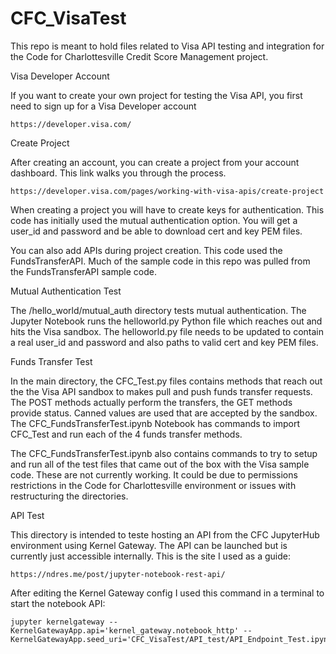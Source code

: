 # CFC_VisaTest
This repo is meant to hold files related to Visa API testing and integration for the Code for Charlottesville Credit Score Management project.

Visa Developer Account

  If you want to create your own project for testing the Visa API, you first need to sign up for a Visa Developer account

    https://developer.visa.com/

Create Project 

  After creating an account, you can create a project from your account dashboard.  This link walks you through the process.
    
    https://developer.visa.com/pages/working-with-visa-apis/create-project

  When creating a project you will have to create keys for authentication. This code has initially used the mutual authentication option.  You will get a user_id and password and be able to download cert and key PEM files.
	
  You can also add APIs during project creation.  This code used the FundsTransferAPI.  Much of the sample code in this repo was pulled from the FundsTransferAPI sample code.
	
Mutual Authentication Test

  The /hello_world/mutual_auth directory tests mutual authentication.  The Jupyter Notebook runs the helloworld.py Python file which reaches out and hits the Visa sandbox.  The helloworld.py file needs to be updated to contain a real user_id and password and also paths to valid cert and key PEM files.

Funds Transfer Test

  In the main directory, the CFC_Test.py files contains methods that reach out the the Visa API sandbox to makes pull and push funds transfer requests.  The POST methods actually perform the transfers, the GET methods provide status.  Canned values are used that are accepted by the sandbox.  The CFC_FundsTransferTest.ipynb Notebook has commands to import CFC_Test and run each of the 4 funds transfer methods.
	
  The CFC_FundsTransferTest.ipynb also contains commands to try to setup and run all of the test files that came out of the box with the Visa sample code.  These are not currently working.  It could be due to permissions restrictions in the Code for Charlottesville environment or issues with restructuring the directories.
 
API Test

  This directory is intended to teste hosting an API from the CFC JupyterHub environment using Kernel Gateway.  The API can be launched but is currently just accessible internally.  This is the site I used as a guide:
  
    https://ndres.me/post/jupyter-notebook-rest-api/
    
  After editing the Kernel Gateway config I used this command in a terminal to start the notebook API:
  
    jupyter kernelgateway --KernelGatewayApp.api='kernel_gateway.notebook_http' --KernelGatewayApp.seed_uri='CFC_VisaTest/API_test/API_Endpoint_Test.ipynb'
  
  

